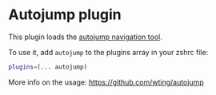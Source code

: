 # Autojump plugin

This plugin loads the [autojump navigation tool](https://github.com/wting/autojump).

To use it, add `autojump` to the plugins array in your zshrc file:

```zsh
plugins=(... autojump)
```

More info on the usage: https://github.com/wting/autojump
